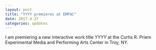 ```yaml
---
layout: post
title: "YYYY premieres at EMPAC"
date: 2017-4-27
categories: updates
---
```


I am premiering a new interactive work title _YYYY_ at the Curtis R. Priem Experimental Media and Performing Arts Center in Troy, NY.
